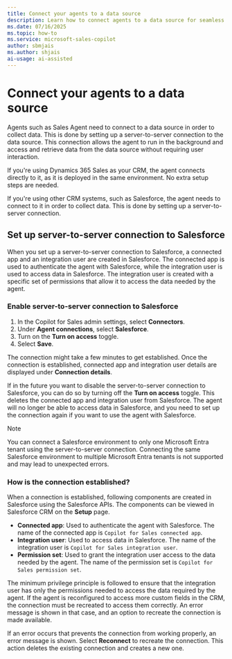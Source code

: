 ```yaml
---
title: Connect your agents to a data source
description: Learn how to connect agents to a data source for seamless data retrieval using server-to-server connections.
ms.date: 07/16/2025
ms.topic: how-to
ms.service: microsoft-sales-copilot
author: sbmjais
ms.author: shjais
ai-usage: ai-assisted
---
```


# Connect your agents to a data source

Agents such as Sales Agent need to connect to a data source in order to collect data. This is done by setting up a server-to-server connection to the data source. This connection allows the agent to run in the background and access and retrieve data from the data source without requiring user interaction.

If you're using Dynamics 365 Sales as your CRM, the agent connects directly to it, as it is deployed in the same environment. No extra setup steps are needed.

If you're using other CRM systems, such as Salesforce, the agent needs to connect to it in order to collect data. This is done by setting up a server-to-server connection.

## Set up server-to-server connection to Salesforce

When you set up a server-to-server connection to Salesforce, a connected app and an integration user are created in Salesforce. The connected app is used to authenticate the agent with Salesforce, while the integration user is used to access data in Salesforce. The integration user is created with a specific set of permissions that allow it to access the data needed by the agent.

### Enable server-to-server connection to Salesforce

1. In the Copilot for Sales admin settings, select **Connectors**.
1. Under **Agent connections**, select **Salesforce**.
1. Turn on the **Turn on access** toggle.
1. Select **Save**.

The connection might take a few minutes to get established. Once the connection is established, connected app and integration user details are displayed under **Connection details**.

If in the future you want to disable the server-to-server connection to Salesforce, you can do so by turning off the **Turn on access** toggle. This deletes the connected app and integration user from Salesforce. The agent will no longer be able to access data in Salesforce, and you need to set up the connection again if you want to use the agent with Salesforce.

> [!NOTE]
> You can connect a Salesforce environment to only one Microsoft Entra tenant using the server-to-server connection. Connecting the same Salesforce environment to multiple Microsoft Entra tenants is not supported and may lead to unexpected errors.

### How is the connection established?

When a connection is established, following components are created in Salesforce using the Salesforce APIs. The components can be viewed in Salesforce CRM on the **Setup** page.

- **Connected app**: Used to authenticate the agent with Salesforce. The name of the connected app is `Copilot for Sales connected app`. 
- **Integration user**: Used to access data in Salesforce. The name of the integration user is `Copilot for Sales integration user`.
- **Permission set**: Used to grant the integration user access to the data needed by the agent. The name of the permission set is `Copilot for Sales permission set`.

The minimum privilege principle is followed to ensure that the integration user has only the permissions needed to access the data required by the agent. If the agent is reconfigured to access more custom fields in the CRM, the connection must be recreated to access them correctly. An error message is shown in that case, and an option to recreate the connection is made available.

If an error occurs that prevents the connection from working properly, an error message is shown. Select **Reconnect** to recreate the connection. This action deletes the existing connection and creates a new one. 